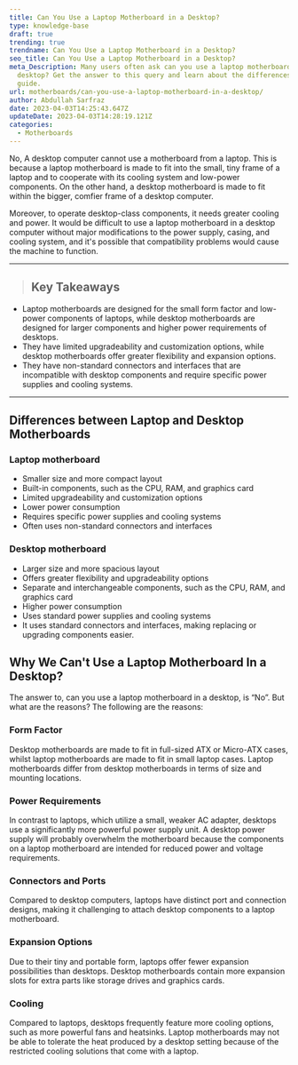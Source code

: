 ```yaml
---
title: Can You Use a Laptop Motherboard in a Desktop?
type: knowledge-base
draft: true
trending: true
trendname: Can You Use a Laptop Motherboard in a Desktop?
seo_title: Can You Use a Laptop Motherboard in a Desktop?
meta_Description: Many users often ask can you use a laptop motherboard in a
  desktop? Get the answer to this query and learn about the differences in this
  guide.
url: motherboards/can-you-use-a-laptop-motherboard-in-a-desktop/
author: Abdullah Sarfraz
date: 2023-04-03T14:25:43.647Z
updateDate: 2023-04-03T14:28:19.121Z
categories:
  - Motherboards
---
```

No, A desktop computer cannot use a motherboard from a laptop. This is because a laptop motherboard is made to fit into the small, tiny frame of a laptop and to cooperate with its cooling system and low-power components. On the other hand, a desktop motherboard is made to fit within the bigger, comfier frame of a desktop computer.

Moreover, to operate desktop-class components, it needs greater cooling and power. It would be difficult to use a laptop motherboard in a desktop computer without major modifications to the power supply, casing, and cooling system, and it's possible that compatibility problems would cause the machine to function.

- - -

> ## Key Takeaways

* Laptop motherboards are designed for the small form factor and low-power components of laptops, while desktop motherboards are designed for larger components and higher power requirements of desktops.
* They have limited upgradeability and customization options, while desktop motherboards offer greater flexibility and expansion options.
* They have non-standard connectors and interfaces that are incompatible with desktop components and require specific power supplies and cooling systems.

- - -

## Differences between Laptop and Desktop Motherboards

### Laptop motherboard

* Smaller size and more compact layout
* Built-in components, such as the CPU, RAM, and graphics card
* Limited upgradeability and customization options
* Lower power consumption
* Requires specific power supplies and cooling systems
* Often uses non-standard connectors and interfaces

### Desktop motherboard

* Larger size and more spacious layout
* Offers greater flexibility and upgradeability options
* Separate and interchangeable components, such as the CPU, RAM, and graphics card
* Higher power consumption
* Uses standard power supplies and cooling systems
* It uses standard connectors and interfaces, making replacing or upgrading components easier.

## Why We Can't Use a Laptop Motherboard In a Desktop?

The answer to, can you use a laptop motherboard in a desktop, is “No”. But what are the reasons? The following are the reasons: 

### Form Factor

Desktop motherboards are made to fit in full-sized ATX or Micro-ATX cases, whilst laptop motherboards are made to fit in small laptop cases. Laptop motherboards differ from desktop motherboards in terms of size and mounting locations.

### Power Requirements 

In contrast to laptops, which utilize a small, weaker AC adapter, desktops use a significantly more powerful power supply unit. A desktop power supply will probably overwhelm the motherboard because the components on a laptop motherboard are intended for reduced power and voltage requirements.

### Connectors and Ports

Compared to desktop computers, laptops have distinct port and connection designs, making it challenging to attach desktop components to a laptop motherboard.

### Expansion Options

Due to their tiny and portable form, laptops offer fewer expansion possibilities than desktops. Desktop motherboards contain more expansion slots for extra parts like storage drives and graphics cards.

### Cooling

Compared to laptops, desktops frequently feature more cooling options, such as more powerful fans and heatsinks. Laptop motherboards may not be able to tolerate the heat produced by a desktop setting because of the restricted cooling solutions that come with a laptop.